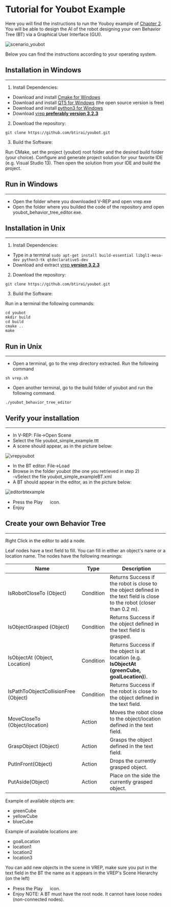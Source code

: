 # Tutorial for Youbot Example
Here you will find the instructions to run the Youboy example of [Chapter 2](). You will be able to design the AI of the robot designing your own Behavior Tree (BT) via a Graphical User Interface (GUI).

![scenario_youbot](https://user-images.githubusercontent.com/8132627/42953697-49d08736-8b7b-11e8-81e4-6bdb39328743.png)

Below you can find the instructions according to your operating system.

## Installation in Windows
------------
1) Install Dependencies:

- Download and install [Cmake for Windows](https://cmake.org/download/) <br/>
- Download and install [QT5 for Windows](https://www.qt.io/download-qt-for-application-development) (the open source version is free)  <br/>
- Download and install [python3 for Windows](http://docs.python-guide.org/en/latest/starting/install3/win/)<br/>
- Download [vrep **preferably version 3.2.3**](http://www.coppeliarobotics.com/previousversions.html)

2) Download the repository:

`git clone https://github.com/btirai/youbot.git`

3) Build the Software:

Run CMake, set the project (youbot) root folder and the desired build folder (your choice). Configure and generate project solution for your favorite IDE (e.g. Visual Studio 13). Then open the solution from your IDE and build the project.


## Run in Windows
------------

- Open the folder where you downloaded V-REP and open vrep.exe
- Open the folder where you builded the code of the repository amd open youbot_behavior_tree_editor.exe.


## Installation in Unix
------------
1) Install Dependencies:

- Type in a terminal `sudo apt-get install build-essential libgl1-mesa-dev python3-tk qtdeclarative5-dev`
- Download and extract [vrep **version 3.2.3**](http://www.coppeliarobotics.com/previousversions.html)


2) Download the repository:

`git clone https://github.com/btirai/youbot.git`

3) Build the Software:

Run in a terminal the following commands:

`cd youbot` <br/>
`mkdir build` <br/>
`cd build` <br/>
`cmake ..` <br/>
`make`

## Run in Unix
------------

- Open a terminal, go to the vrep directory extracted. Run the following command

`sh vrep.sh`


- Open another terminal, go to the build folder of youbot and run the following command.

`./youbot_behavior_tree_editor`



## Verify your installation
------------
- In V-REP: File->Open Scene <br/>
- Select the file youbot_simple_example.ttt  <br/>
- A scene should appear, as in the picture below:  <br/>

![vrepyoubot](https://user-images.githubusercontent.com/8132627/43214064-7f252b96-9038-11e8-957e-4d7c80be3f75.png)

- In the BT editor: File->Load  <br/>
-  Browse in the folder youbot (the one you retrieved in step 2)  <br/>
-vSelect the file youbot_simple_exampleBT.xml  <br/>
- A BT should appear in the editor, as in the picture below: <br/>

![editorbtexample](https://user-images.githubusercontent.com/8132627/43214063-7f01a3a6-9038-11e8-9dd1-a01efe98f74e.png)

- Press the Play <img src="https://user-images.githubusercontent.com/8132627/38174387-df1de3a6-35cc-11e8-9a4f-c3ff40bffe83.png" width="15" height="15"> icon. <br/>
- Enjoy


## Create your own Behavior Tree
------------

Right Click in the editor to add a node. 

Leaf nodes have a text field to fill. You can fill in either an object's name or a location name.
The nodes have the following meanings:

|Name| Type|Description|
|---|---|---|
|IsRobotCloseTo (Object)|Condition| Returns Success if the robot is close to the object defined in the text field is close to the robot (closer than 0.2 m).
|IsObjectGrasped (Object) |Condition| Returns Success if the object defined in the text field is grasped.
|IsObjectAt (Object, Location)|Condition| Returns Success if the object is at location (e.g. **IsObjectAt (greenCube, goalLocation)**).
|IsPathToObjectCollisionFree (Object)|Condition| Returns Success if the robot is close to the object defined in the text field.
|MoveCloseTo (Object/location)|Action| Moves the robot close to the object/location defined in the text field.
|GraspObject (Object)|Action| Grasps the object defined in the text field.
|PutInFront(Object)|Action| Drops the currently grasped object.
|PutAside(Object)|Action| Place on the side the currently grasped object.

Example of available objects are:
* greenCube
* yellowCube
* blueCube

Example of available locations are:
* goalLocation
* location1
* location2
* location3

You can add new objects in the scene in VREP, make sure you put in the text field in the BT the name as it appears in the VREP's Scene Hierarchy (on the left)

- Press the Play <img src="https://user-images.githubusercontent.com/8132627/38174387-df1de3a6-35cc-11e8-9a4f-c3ff40bffe83.png" width="15" height="15"> icon. <br/>
- Enjoy
NOTE: A BT must have the root node. It cannot have loose nodes (non-connected nodes).
